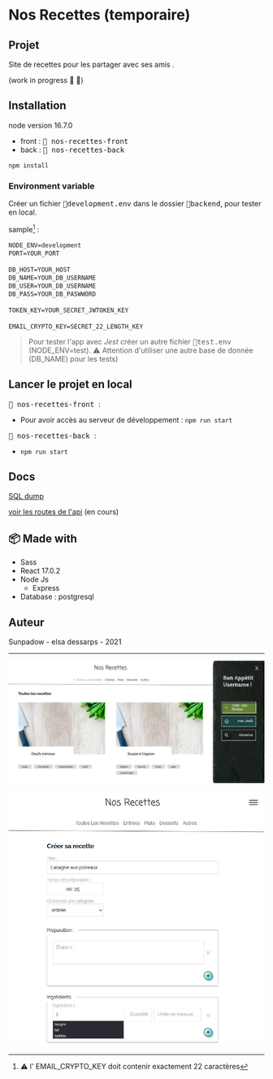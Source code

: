 # Nos Recettes (temporaire)

## Projet 

Site de recettes pour les partager avec ses amis .


(work in progress :see_no_evil: :tada:)

## Installation

node version 16.7.0
- front : <kbd> :file_folder: nos-recettes-front </kbd>
- back : <kbd> :file_folder: nos-recettes-back </kbd>

```
npm install 
```

### Environment variable

Créer un fichier <kbd>📄development.env</kbd> dans le dossier <kbd>📁backend</kbd>, pour tester en local.


sample[^1] :

```
NODE_ENV=development
PORT=YOUR_PORT

DB_HOST=YOUR_HOST
DB_NAME=YOUR_DB_USERNAME
DB_USER=YOUR_DB_USERNAME
DB_PASS=YOUR_DB_PASWWORD

TOKEN_KEY=YOUR_SECRET_JWTOKEN_KEY

EMAIL_CRYPTO_KEY=SECRET_22_LENGTH_KEY
```

[^1]: :warning: l' EMAIL_CRYPTO_KEY doit contenir exactement 22 caractères


>Pour tester l'app avec *Jest* créer un autre fichier <kbd>📄test.env</kbd> (NODE_ENV=test). :warning: Attention d'utiliser une autre base de donnée (DB_NAME) pour les tests)


## Lancer le projet en local

<kbd> :file_folder: nos-recettes-front </kbd> :

- Pour avoir accès au serveur de développement : `npm run start`

<kbd> :file_folder: nos-recettes-back </kbd> :

- `npm run start`


## Docs

[SQL dump](config/db_dump-postgresql.sql)

[voir les routes de l'api](docs/api_specifications.pdf) (en cours)

## :package: Made with

* Sass
* React 17.0.2
* Node Js 
    * Express
* Database : postgresql

## Auteur

Sunpadow - elsa dessarps - 2021

-----------------


![visuel home nos Recettes](/docs/sample_nos-recettes_home.jpg "visuel exemple dashboard")

![visuel form nos Recettes](/docs/sample_nos-recettes_form.jpg "visuel exemple créer une recette")